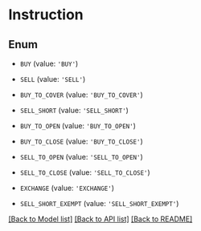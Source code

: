 # Instruction


## Enum

* `BUY` (value: `'BUY'`)

* `SELL` (value: `'SELL'`)

* `BUY_TO_COVER` (value: `'BUY_TO_COVER'`)

* `SELL_SHORT` (value: `'SELL_SHORT'`)

* `BUY_TO_OPEN` (value: `'BUY_TO_OPEN'`)

* `BUY_TO_CLOSE` (value: `'BUY_TO_CLOSE'`)

* `SELL_TO_OPEN` (value: `'SELL_TO_OPEN'`)

* `SELL_TO_CLOSE` (value: `'SELL_TO_CLOSE'`)

* `EXCHANGE` (value: `'EXCHANGE'`)

* `SELL_SHORT_EXEMPT` (value: `'SELL_SHORT_EXEMPT'`)

[[Back to Model list]](../README.md#documentation-for-models) [[Back to API list]](../README.md#documentation-for-api-endpoints) [[Back to README]](../README.md)


